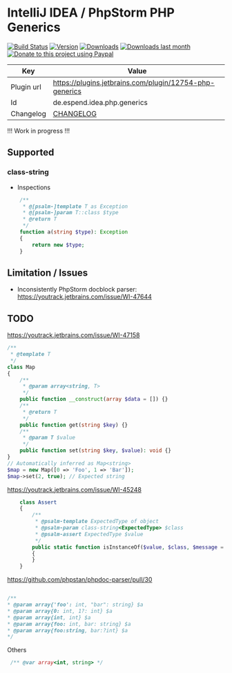 # IntelliJ IDEA / PhpStorm PHP Generics

[![Build Status](https://travis-ci.org/Haehnchen/idea-php-generics-plugin.svg?branch=master)](https://travis-ci.org/Haehnchen/idea-php-generics-plugin)
[![Version](http://phpstorm.espend.de/badge/12754/version)](https://plugins.jetbrains.com/plugin/12754)
[![Downloads](http://phpstorm.espend.de/badge/12754/downloads)](https://plugins.jetbrains.com/plugin/12754)
[![Downloads last month](http://phpstorm.espend.de/badge/12754/last-month)](https://plugins.jetbrains.com/plugin/12754)
[![Donate to this project using Paypal](https://img.shields.io/badge/paypal-donate-yellow.svg)](https://www.paypal.me/DanielEspendiller)


Key         | Value
----------- | -----------
Plugin url  | https://plugins.jetbrains.com/plugin/12754-php-generics
Id          | de.espend.idea.php.generics
Changelog   | [CHANGELOG](CHANGELOG.md)


!!! Work in progress !!!

## Supported

### class-string

 * Inspections

```php
    /**
     * @[psalm-]template T as Exception
     * @[psalm-]param T::class $type
     * @return T
     */
    function a(string $type): Exception
    {
        return new $type;
    }
```

## Limitation / Issues

 * Inconsistently PhpStorm docblock parser: https://youtrack.jetbrains.com/issue/WI-47644

## TODO

https://youtrack.jetbrains.com/issue/WI-47158

```php
/**
 * @template T
 */
class Map
{
    /**
     * @param array<string, T>
     */
    public function __construct(array $data = []) {}
    /**
     * @return T
     */
    public function get(string $key) {}
    /**
     * @param T $value
     */
    public function set(string $key, $value): void {}
}
// Automatically inferred as Map<string>
$map = new Map([0 => 'Foo', 1 => 'Bar']);
$map->set(2, true); // Expected string
```


https://youtrack.jetbrains.com/issue/WI-45248


```php
    class Assert
    {
        /**
         * @psalm-template ExpectedType of object
         * @psalm-param class-string<ExpectedType> $class
         * @psalm-assert ExpectedType $value
         */
        public static function isInstanceOf($value, $class, $message = '')
        {
        }
    }
```


https://github.com/phpstan/phpdoc-parser/pull/30

```php

/**
* @param array{'foo': int, "bar": string} $a
* @param array{0: int, 1?: int} $a
* @param array{int, int} $a
* @param array{foo: int, bar: string} $a
* @param array{foo:string, bar:?int} $a
*/
```

Others

```php
 /** @var array<int, string> */
 ```